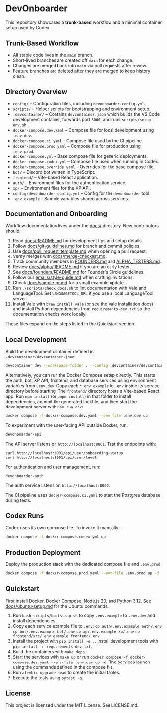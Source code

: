 # DevOnboarder

This repository showcases a **trunk-based** workflow and a minimal
container setup used by Codex.

## Trunk-Based Workflow

- All stable code lives in the `main` branch.
- Short-lived branches are created off `main` for each change.
- Changes are merged back into `main` via pull requests after review.
- Feature branches are deleted after they are merged to keep history clean.

## Directory Overview

- `config/` – Configuration files, including `devonboarder.config.yml`.
- `scripts/` – Helper scripts for bootstrapping and environment setup.
- `.devcontainer/` – Contains `devcontainer.json` which builds the VS Code development container, forwards port `3000`, and runs `scripts/setup-env.sh`.
- `docker-compose.dev.yaml` – Compose file for local development using `.env.dev`.
- `docker-compose.ci.yaml` – Compose file used by the CI pipeline.
- `docker-compose.prod.yaml` – Compose file for production using `.env.prod`.
- `docker-compose.yml` – Base compose file for generic deployments.
- `docker-compose.codex.yml` – Compose file used when running in Codex.
- `docker-compose.override.yaml` – Overrides for the base compose file.
- `bot/` – Discord bot written in TypeScript.
- `frontend/` – Vite-based React application.
- `auth/` – Environment files for the authentication service.
- `xp/` – Environment files for the XP API.
- `config/devonboarder.config.yml` – Config for the `devonboarder` tool.
- `.env.example` – Sample variables shared across services.

## Documentation and Onboarding

Workflow documentation lives under the [docs/](docs/) directory. New contributors should:

1. Read [docs/README.md](docs/README.md) for development tips and setup details.
2. Follow [docs/git-guidelines.md](docs/git-guidelines.md) for branch and commit policies.
3. Use [docs/pull_request_template.md](docs/pull_request_template.md) when opening a pull request.
4. Verify merges with [docs/merge-checklist.md](docs/merge-checklist.md).
5. Track community members in [FOUNDERS.md](FOUNDERS.md) and [ALPHA_TESTERS.md](ALPHA_TESTERS.md).
6. Review [docs/alpha/README.md](docs/alpha/README.md) if you are an early tester.
7. See [docs/founders/README.md](docs/founders/README.md) for Founder's Circle guidelines.
8. Follow our [emails/style-guide.md](emails/style-guide.md) when crafting invitations.
9. Check [docs/sample-pr.md](docs/sample-pr.md) for a small example update.
10. Run `./scripts/check_docs.sh` to lint documentation with Vale and
    LanguageTool. Set `LANGUAGETOOL_URL` if you use a local LanguageTool
    server.
11. Install Vale with `brew install vale` (or see the [Vale installation docs](https://vale.sh/docs/installation/))
    and install Python dependencies from `requirements-dev.txt` so the
    documentation checks work locally.

These files expand on the steps listed in the Quickstart section.

## Local Development

Build the development container defined in `.devcontainer/devcontainer.json`:

```bash
devcontainer dev --workspace-folder . --config .devcontainer/devcontainer.json
```

Alternatively, you can run the Docker Compose setup directly.
This starts the auth, bot, XP API, frontend, and database services using
environment variables from `.env.dev`.
Copy each `*.env.example` to `.env` inside its service directory before starting.
The `frontend/` directory hosts a Vite-based React app. Run `npm install` (or `pnpm install`) in that folder to install dependencies, commit the generated lockfile, and then start the development server with `npm run dev`:

```bash
docker compose -f docker-compose.dev.yaml --env-file .env.dev up
```

To experiment with the user-facing API outside Docker, run:

```bash
devonboarder-api
```

The API server listens on `http://localhost:8001`.
Test the endpoints with:

```bash
curl http://localhost:8001/api/user/onboarding-status
curl http://localhost:8001/api/user/level
```

For authentication and user management, run:

```bash
devonboarder-auth
```

The auth service listens on `http://localhost:8002`.

The CI pipeline uses `docker-compose.ci.yaml` to start the Postgres database during tests.

## Codex Runs

Codex uses its own compose file. To invoke it manually:

```bash
docker compose -f docker-compose.codex.yml up
```

## Production Deployment

Deploy the production stack with the dedicated compose file and `.env.prod`:

```bash
docker compose -f docker-compose.prod.yaml --env-file .env.prod up -d
```

## Quickstart
First install Docker, Docker Compose, Node.js 20, and Python 3.12. See [docs/ubuntu-setup.md](docs/ubuntu-setup.md) for the Ubuntu commands.
1. Run `bash scripts/bootstrap.sh` to copy `.env.example` to `.env.dev` and install dependencies.
2. Copy each service example file to `.env`:
   `cp auth/.env.example auth/.env`
   `cp bot/.env.example bot/.env`
   `cp xp/.env.example xp/.env`
   `cp frontend/src/.env.example frontend/.env`
3. Install the project with `pip install -e .`.
   Install development tools with `pip install -r requirements-dev.txt`.
4. Build the containers with `make deps`.
5. Start the services with `make up` or run
   `docker compose -f docker-compose.dev.yaml --env-file .env.dev up -d`.
   The services launch using the commands defined in the compose file.
6. Run `alembic upgrade head` to create the initial tables.
7. Execute the tests using `pytest -q`.

## License
This project is licensed under the MIT License. See LICENSE.md.

